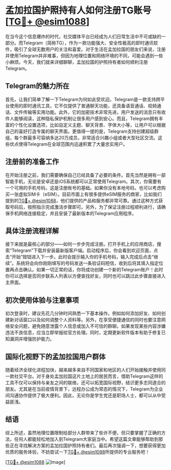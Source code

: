 # 孟加拉国护照持有人如何注册TG账号[[TG💪+ @esim1088](https://t.me/s/esim1088)]

在当今这个信息爆炸的时代，社交媒体平台已经成为人们日常生活中不可或缺的一部分。而Telegram（简称TG），作为一款功能强大、安全性极高的即时通讯软件，吸引了全球无数用户的关注和喜爱。对于生活在孟加拉国的朋友们来说，注册并使用Telegram并非难事，但因为地理位置和网络环境的不同，可能会遇到一些小麻烦。今天，我们就来详细聊聊，孟加拉国的护照持有者如何顺利注册Telegram。

## Telegram的魅力所在

首先，让我们简单了解一下Telegram为何如此受欢迎。Telegram是一款支持跨平台使用的即时通讯工具，它不仅提供了普通聊天功能，还具备语音通话、视频通话、文件传输等实用功能。此外，它的加密技术非常先进，用户发送的消息只有收件人能够阅读，这种隐私保护机制让很多用户感到安心。而且，Telegram拥有丰富的个性化设置选项，比如自定义主题、聊天背景、字体大小等，让用户可以根据自己的喜好打造专属的聊天界面。更值得一提的是，Telegram支持创建超级群组，每个群最多可容纳多达20万成员，非常适合兴趣小组或者大型社区交流。这些优点使得Telegram在全球范围内迅速积累了大量忠实用户。

## 注册前的准备工作

在开始注册之前，我们需要确保自己已经具备了必要的条件。首先当然是拥有一部智能手机，无论是安卓还是iOS系统都可以正常使用Telegram。其次，你需要有一个可用的手机号码，这是注册账号的基础。如果你没有本地号码，也可以考虑购买一张虚拟SIM卡（eSIM）。目前市面上有很多提供eSIM服务的商家，比如我们提到的[TG💪+ @esim1088](https://t.me/s/esim1088)，他们提供的产品和服务都非常可靠。通过这种方式获取号码后，按照指示完成激活步骤即可。另外，为了保证注册过程顺利进行，请确保手机网络连接稳定，并且安装了最新版本的Telegram应用程序。

## 具体注册流程详解

接下来就是最核心的部分——如何一步步完成注册。打开手机上的应用商店，搜索“Telegram”下载并安装最新版客户端。启动程序后，你会看到欢迎页面，点击“开始”按钮进入下一步。此时会提示输入你的手机号码，输入完成后点击“继续”。系统将会向你刚刚填写的号码发送一条验证码短信，收到后将其填入指定位置再点击确认。如果一切正常的话，你将成功创建一个新的Telegram账户！此时你可以选择是否同步联系人列表以方便查找好友，同时也可以跳过此步骤直接进入主界面。

## 初次使用体验与注意事项

初次登录时，建议先花几分钟时间熟悉一下基本操作。例如如何添加好友、如何创建新对话窗口以及如何调整个人资料等。另外，在享受便捷通信的同时也要注意网络安全问题，避免随意泄露个人信息或加入不可信的群聊。如果发现某些内容涉嫌违法不良信息，应当立即举报给官方处理。同时，定期更新软件版本有助于修复已知漏洞并增强防护能力。

## 国际化视野下的孟加拉国用户群体

随着经济全球化进程加快，越来越多来自不同国家和地区的人们开始接触并使用同一款社交平台。对于身处孟加拉国这片土地上的居民而言，借助Telegram这样的工具不仅可以保持与亲友之间的联络，还可以拓宽国际视野，结识更多志同道合的朋友。尤其是在当前疫情背景下，远程办公成为常态的情况下，Telegram为企业间沟通协作提供了极大便利。因此，无论你是学生党还是职场人士，都可以从中受益匪浅。

## 结语

综上所述，虽然地理位置限制给部分人群带来了些许不便，但只要掌握了正确的方法，任何人都能轻松地加入到Telegram大家庭当中。希望这篇文章能够帮助到那些正在寻找解决方案的孟加拉国护照持有者们。最后再次强调一下，想要获得更加优质的服务体验，不妨尝试一下[TG💪+ @esim1088](https://t.me/s/esim1088)所提供的专业服务吧！

[[TG💪+ @esim1088](https://t.me/s/esim1088) ![Image](https://i.postimg.cc/4NQfJmqS/Snipaste-2025-05-13-00-14-12.png)]